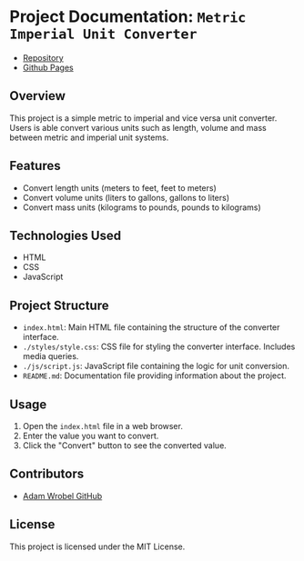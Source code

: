 # Project Documentation: `Metric Imperial Unit Converter`

- [Repository](https://github.com/Mahir33/p-metric-imperial-unit-converter)
- [Github Pages](https://mahir33.github.io/p-metric-imperial-unit-converter/)

## Overview

This project is a simple metric to imperial and vice versa unit converter. Users is able convert various units such as length, volume and mass between metric and imperial unit systems.

## Features

- Convert length units (meters to feet, feet to meters)
- Convert volume units (liters to gallons, gallons to liters)
- Convert mass units (kilograms to pounds, pounds to kilograms)

## Technologies Used

- HTML
- CSS
- JavaScript

## Project Structure

- `index.html`: Main HTML file containing the structure of the converter interface.
- `./styles/style.css`: CSS file for styling the converter interface. Includes media queries.
- `./js/script.js`: JavaScript file containing the logic for unit conversion.
- `README.md`: Documentation file providing information about the project.

## Usage

1. Open the `index.html` file in a web browser.
2. Enter the value you want to convert.
3. Click the "Convert" button to see the converted value.

## Contributors

- [Adam Wrobel GitHub](https://github.com/Mahir33)

## License

This project is licensed under the MIT License.
